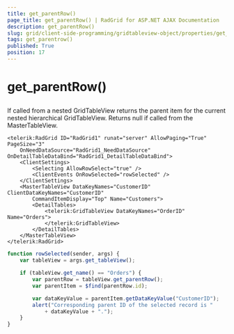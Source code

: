 ```yaml
---
title: get_parentRow()
page_title: get_parentRow() | RadGrid for ASP.NET AJAX Documentation
description: get_parentRow()
slug: grid/client-side-programming/gridtableview-object/properties/get_parentrow()
tags: get_parentrow()
published: True
position: 17
---
```


# get_parentRow()



## 

If called from a nested GridTableView returns the parent item for the current nested hierarchical GridTableView. Returns null if called from the MasterTableView.

````ASP.NET
<telerik:RadGrid ID="RadGrid1" runat="server" AllowPaging="True" PageSize="3"
    OnNeedDataSource="RadGrid1_NeedDataSource" OnDetailTableDataBind="RadGrid1_DetailTableDataBind">
    <ClientSettings>
        <Selecting AllowRowSelect="true" />
        <ClientEvents OnRowSelected="rowSelected" />
    </ClientSettings>
    <MasterTableView DataKeyNames="CustomerID" ClientDataKeyNames="CustomerID"
        CommandItemDisplay="Top" Name="Customers">
        <DetailTables>
            <telerik:GridTableView DataKeyNames="OrderID" Name="Orders">
            </telerik:GridTableView>
        </DetailTables>
    </MasterTableView>
</telerik:RadGrid>
````



````JavaScript
function rowSelected(sender, args) {
    var tableView = args.get_tableView();

    if (tableView.get_name() == "Orders") {
        var parentRow = tableView.get_parentRow();
        var parentItem = $find(parentRow.id);

        var dataKeyValue = parentItem.getDataKeyValue("CustomerID");
        alert("Corresponding parent ID of the selected record is "
            + dataKeyValue + ".");
    }
}
````


